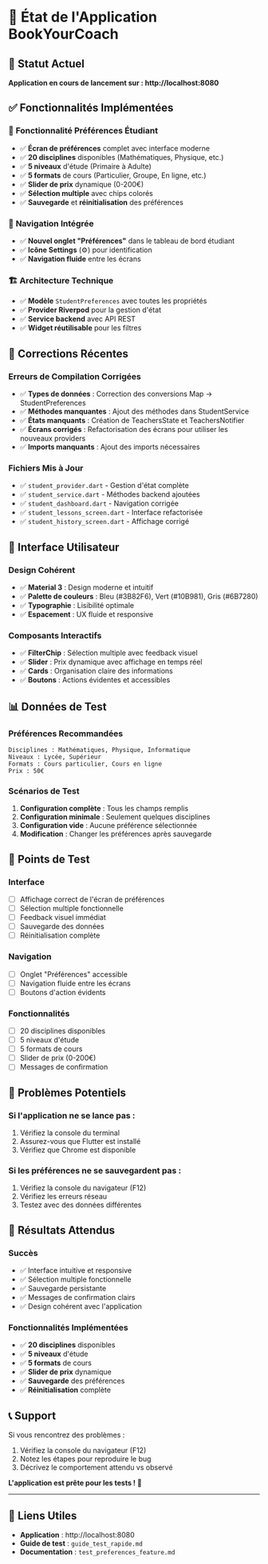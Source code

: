 # 📱 État de l'Application BookYourCoach

## 🚀 Statut Actuel

**Application en cours de lancement sur : http://localhost:8080**

## ✅ Fonctionnalités Implémentées

### 🎯 **Fonctionnalité Préférences Étudiant**
- ✅ **Écran de préférences** complet avec interface moderne
- ✅ **20 disciplines** disponibles (Mathématiques, Physique, etc.)
- ✅ **5 niveaux** d'étude (Primaire à Adulte)
- ✅ **5 formats** de cours (Particulier, Groupe, En ligne, etc.)
- ✅ **Slider de prix** dynamique (0-200€)
- ✅ **Sélection multiple** avec chips colorés
- ✅ **Sauvegarde** et **réinitialisation** des préférences

### 🧭 **Navigation Intégrée**
- ✅ **Nouvel onglet "Préférences"** dans le tableau de bord étudiant
- ✅ **Icône Settings** (⚙️) pour identification
- ✅ **Navigation fluide** entre les écrans

### 🏗️ **Architecture Technique**
- ✅ **Modèle** `StudentPreferences` avec toutes les propriétés
- ✅ **Provider Riverpod** pour la gestion d'état
- ✅ **Service backend** avec API REST
- ✅ **Widget réutilisable** pour les filtres

## 🔧 Corrections Récentes

### **Erreurs de Compilation Corrigées**
- ✅ **Types de données** : Correction des conversions Map → StudentPreferences
- ✅ **Méthodes manquantes** : Ajout des méthodes dans StudentService
- ✅ **États manquants** : Création de TeachersState et TeachersNotifier
- ✅ **Écrans corrigés** : Refactorisation des écrans pour utiliser les nouveaux providers
- ✅ **Imports manquants** : Ajout des imports nécessaires

### **Fichiers Mis à Jour**
- ✅ `student_provider.dart` - Gestion d'état complète
- ✅ `student_service.dart` - Méthodes backend ajoutées
- ✅ `student_dashboard.dart` - Navigation corrigée
- ✅ `student_lessons_screen.dart` - Interface refactorisée
- ✅ `student_history_screen.dart` - Affichage corrigé

## 🎨 Interface Utilisateur

### **Design Cohérent**
- ✅ **Material 3** : Design moderne et intuitif
- ✅ **Palette de couleurs** : Bleu (#3B82F6), Vert (#10B981), Gris (#6B7280)
- ✅ **Typographie** : Lisibilité optimale
- ✅ **Espacement** : UX fluide et responsive

### **Composants Interactifs**
- ✅ **FilterChip** : Sélection multiple avec feedback visuel
- ✅ **Slider** : Prix dynamique avec affichage en temps réel
- ✅ **Cards** : Organisation claire des informations
- ✅ **Boutons** : Actions évidentes et accessibles

## 📊 Données de Test

### **Préférences Recommandées**
```
Disciplines : Mathématiques, Physique, Informatique
Niveaux : Lycée, Supérieur
Formats : Cours particulier, Cours en ligne
Prix : 50€
```

### **Scénarios de Test**
1. **Configuration complète** : Tous les champs remplis
2. **Configuration minimale** : Seulement quelques disciplines
3. **Configuration vide** : Aucune préférence sélectionnée
4. **Modification** : Changer les préférences après sauvegarde

## 🎯 Points de Test

### **Interface**
- [ ] Affichage correct de l'écran de préférences
- [ ] Sélection multiple fonctionnelle
- [ ] Feedback visuel immédiat
- [ ] Sauvegarde des données
- [ ] Réinitialisation complète

### **Navigation**
- [ ] Onglet "Préférences" accessible
- [ ] Navigation fluide entre les écrans
- [ ] Boutons d'action évidents

### **Fonctionnalités**
- [ ] 20 disciplines disponibles
- [ ] 5 niveaux d'étude
- [ ] 5 formats de cours
- [ ] Slider de prix (0-200€)
- [ ] Messages de confirmation

## 🐛 Problèmes Potentiels

### **Si l'application ne se lance pas :**
1. Vérifiez la console du terminal
2. Assurez-vous que Flutter est installé
3. Vérifiez que Chrome est disponible

### **Si les préférences ne se sauvegardent pas :**
1. Vérifiez la console du navigateur (F12)
2. Vérifiez les erreurs réseau
3. Testez avec des données différentes

## 🎉 Résultats Attendus

### **Succès**
- ✅ Interface intuitive et responsive
- ✅ Sélection multiple fonctionnelle
- ✅ Sauvegarde persistante
- ✅ Messages de confirmation clairs
- ✅ Design cohérent avec l'application

### **Fonctionnalités Implémentées**
- ✅ **20 disciplines** disponibles
- ✅ **5 niveaux** d'étude
- ✅ **5 formats** de cours
- ✅ **Slider de prix** dynamique
- ✅ **Sauvegarde** des préférences
- ✅ **Réinitialisation** complète

## 📞 Support

Si vous rencontrez des problèmes :
1. Vérifiez la console du navigateur (F12)
2. Notez les étapes pour reproduire le bug
3. Décrivez le comportement attendu vs observé

**L'application est prête pour les tests ! 🚀**

---

## 🔗 Liens Utiles

- **Application** : http://localhost:8080
- **Guide de test** : `guide_test_rapide.md`
- **Documentation** : `test_preferences_feature.md`
